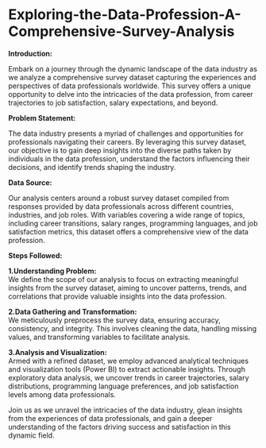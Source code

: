 # Exploring-the-Data-Profession-A-Comprehensive-Survey-Analysis

**Introduction:**

Embark on a journey through the dynamic landscape of the data industry as we analyze a comprehensive survey dataset capturing the experiences and perspectives of data professionals worldwide. This survey offers a unique opportunity to delve into the intricacies of the data profession, from career trajectories to job satisfaction, salary expectations, and beyond.

**Problem Statement:**

The data industry presents a myriad of challenges and opportunities for professionals navigating their careers. By leveraging this survey dataset, our objective is to gain deep insights into the diverse paths taken by individuals in the data profession, understand the factors influencing their decisions, and identify trends shaping the industry.

**Data Source:**

Our analysis centers around a robust survey dataset compiled from responses provided by data professionals across different countries, industries, and job roles. With variables covering a wide range of topics, including career transitions, salary ranges, programming languages, and job satisfaction metrics, this dataset offers a comprehensive view of the data profession.

**Steps Followed:**

**1.Understanding Problem:**\
We define the scope of our analysis to focus on extracting meaningful insights from the survey dataset, aiming to uncover patterns, trends, and correlations that provide valuable insights into the data profession.

**2.Data Gathering and Transformation:**\
We meticulously preprocess the survey data, ensuring accuracy, consistency, and integrity. This involves cleaning the data, handling missing values, and transforming variables to facilitate analysis.

**3.Analysis and Visualization:**\
Armed with a refined dataset, we employ advanced analytical techniques and visualization tools (Power BI) to extract actionable insights. Through exploratory data analysis, we uncover trends in career trajectories, salary distributions, programming language preferences, and job satisfaction levels among data professionals.

Join us as we unravel the intricacies of the data industry, glean insights from the experiences of data professionals, and gain a deeper understanding of the factors driving success and satisfaction in this dynamic field.



